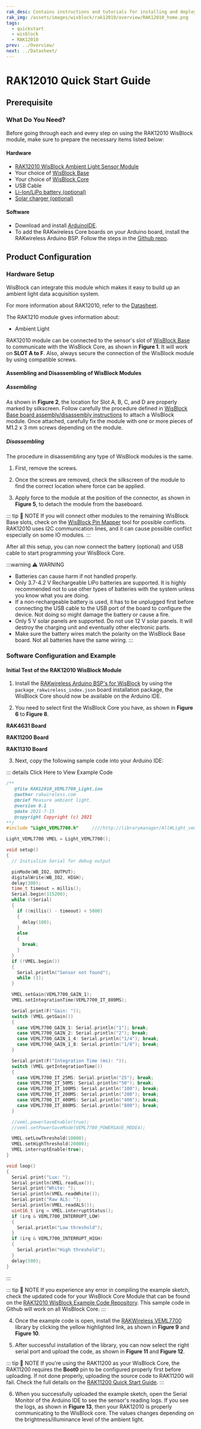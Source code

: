 ```yaml
---
rak_desc: Contains instructions and tutorials for installing and deploying your RAK12010. Instructions are written in a detailed and step-by-step manner for an easier experience in setting up your device. Aside from the hardware configuration, it also contains a software setup that includes detailed example codes that will help you get started.
rak_img: /assets/images/wisblock/rak12010/overview/RAK12010_home.png
tags:
  - quickstart
  - wisblock
  - RAK12010
prev: ../Overview/ 
next: ../Datasheet/ 
---
```


# RAK12010 Quick Start Guide

<!--
## Introduction

This guide introduces the RAK12010 WisBlock Ambient Light Sensor and how to program with it.


-->

## Prerequisite

### What Do You Need?

Before going through each and every step on using the RAK12010 WisBlock module, make sure to prepare the necessary items listed below:

#### Hardware

- [RAK12010 WisBlock Ambient Light Sensor Module](https://store.rakwireless.com/products/wisblock-ambient-light-sensor-rak12010?_pos=1&_sid=d800e7602&_ss=r)
- Your choice of [WisBlock Base](https://store.rakwireless.com/collections/wisblock-base) 
- Your choice of [WisBlock Core](https://store.rakwireless.com/collections/wisblock-core)
- USB Cable
- [Li-Ion/LiPo battery (optional)](https://store.rakwireless.com/collections/wisblock-accessory/products/battery-connector-cable)
- [Solar charger (optional)](https://store.rakwireless.com/collections/wisblock-accessory/products/solar-panel-connector-cable)

#### Software

- Download and install [ArduinoIDE](https://www.arduino.cc/en/Main/Software).
- To add the RAKwireless Core boards on your Arduino board, install the RAKwireless Arduino BSP. Follow the steps in the [Github repo](https://github.com/RAKWireless/RAKwireless-Arduino-BSP-Index).

## Product Configuration

### Hardware Setup

WisBlock can integrate this module which makes it easy to build up an ambient light data acquisition system.

For more information about RAK12010, refer to the [Datasheet](../Datasheet/).

The RAK1210 module gives information about:
- Ambient Light

RAK12010 module can be connected to the sensor's slot of [WisBlock Base](https://docs.rakwireless.com/Product-Categories/WisBlock/#wisblock-base) to communicate with the WisBlock Core, as shown in **Figure 1**. It will work on **SLOT A to F**. Also, always secure the connection of the WisBlock module by using compatible screws.

<rk-img
  src="/assets/images/wisblock/rak12010/quickstart/rak12010-assembly.png"
  width="45%"
  caption="RAK12010 connection to WisBlock Base"
/>

#### Assembling and Disassembling of WisBlock Modules

##### Assembling

As shown in **Figure 2**, the location for Slot A, B, C, and D are properly marked by silkscreen. Follow carefully the procedure defined in [WisBlock Base board assembly/disassembly instructions](https://docs.rakwireless.com/Knowledge-Hub/Learn/RAK5005-O-Baseboard-Installation-Guide/) to attach a WisBlock module. Once attached, carefully fix the module with one or more pieces of M1.2 x 3&nbsp;mm screws depending on the module.

<rk-img
  src="/assets/images/wisblock/rak12010/quickstart/mounting-mechanism.png"
  width="50%"
  caption="RAK12010 connection to WisBlock Base"
/>

##### Disassembling

The procedure in disassembling any type of WisBlock modules is the same. 

1. First, remove the screws.  

<rk-img
  src="/assets/images/wisblock/rak12010/quickstart/removing-screws.png"
  width="70%"
  caption="Removing screws from the WisBlock module"
/>

2. Once the screws are removed, check the silkscreen of the module to find the correct location where force can be applied.

<rk-img
  src="/assets/images/wisblock/rak12010/quickstart/detaching-silkscreen.png"
  width="70%"
  caption="Detaching silkscreen on the WisBlock module"
/>

3. Apply force to the module at the position of the connector, as shown in **Figure 5**, to detach the module from the baseboard.

<rk-img
  src="/assets/images/wisblock/rak12010/quickstart/detaching-module.png"
  width="70%"
  caption="Applying even forces on the proper location of a WisBlock module"
/>

::: tip 📝 NOTE
If you will connect other modules to the remaining WisBlock Base slots, check on the [WisBlock Pin Mapper](https://docs.rakwireless.com/Knowledge-Hub/Pin-Mapper/) tool for possible conflicts. RAK12010 uses I2C communication lines, and it can cause possible conflict especially on some IO modules. 
:::

After all this setup, you can now connect the battery (optional) and USB cable to start programming your WisBlock Core.

:::warning ⚠️ WARNING
- Batteries can cause harm if not handled properly.
- Only 3.7-4.2&nbsp;V Rechargeable LiPo batteries are supported. It is highly recommended not to use other types of batteries with the system unless you know what you are doing.
- If a non-rechargeable battery is used, it has to be unplugged first before connecting the USB cable to the USB port of the board to configure the device. Not doing so might damage the battery or cause a fire.
- Only 5&nbsp;V solar panels are supported. Do not use 12&nbsp;V solar panels. It will destroy the charging unit and eventually other electronic parts.
- Make sure the battery wires match the polarity on the WisBlock Base board. Not all batteries have the same wiring.
:::

### Software Configuration and Example

#### Initial Test of the RAK12010 WisBlock Module

1. Install the [RAKwireless Arduino BSP's for WisBlock](https://github.com/RAKWireless/RAKwireless-Arduino-BSP-Index) by using the `package_rakwireless_index.json` board installation package, the WisBlock Core should now be available on the Arduino IDE.

2. You need to select first the WisBlock Core you have, as shown in **Figure 6** to **Figure 8**.

**RAK4631 Board**

<rk-img
  src="/assets/images/wisblock/rak12010/quickstart/rak4631-board.png"
  width="100%"
  caption="Selecting RAK4631 as WisBlock Core"
/>

**RAK11200 Board**

<rk-img
  src="/assets/images/wisblock/rak12010/quickstart/rak11200-board.png"
  width="100%"
  caption="Selecting RAK11200 as WisBlock Core"
/>

**RAK11310 Board**

<rk-img
  src="/assets/images/wisblock/rak12010/quickstart/rak11310-board.png"
  width="100%"
  caption="Selecting RAK11310 as WisBlock Core"
/>

3. Next, copy the following sample code into your Arduino IDE: 

::: details Click Here to View Example Code
```c
/**
   @file RAK12010_VEML7700_Light.ino
   @author rakwireless.com
   @brief Measure ambient light.
   @version 0.1
   @date 2021-7-15
   @copyright Copyright (c) 2021
**/
#include "Light_VEML7700.h"     ////http://librarymanager/All#Light_veml7700

Light_VEML7700 VMEL = Light_VEML7700();

void setup()
{
  // Initialize Serial for debug output

  pinMode(WB_IO2, OUTPUT);
  digitalWrite(WB_IO2, HIGH);
  delay(300);
  time_t timeout = millis();
  Serial.begin(115200);
  while (!Serial)
  {
    if ((millis() - timeout) < 5000)
    {
      delay(100);
    }
    else
    {
      break;
    }
  }
  if (!VMEL.begin())
  {
    Serial.println("Sensor not found");
    while (1);
  }

  VMEL.setGain(VEML7700_GAIN_1);
  VMEL.setIntegrationTime(VEML7700_IT_800MS);

  Serial.print(F("Gain: "));
  switch (VMEL.getGain())
  {
    case VEML7700_GAIN_1: Serial.println("1"); break;
    case VEML7700_GAIN_2: Serial.println("2"); break;
    case VEML7700_GAIN_1_4: Serial.println("1/4"); break;
    case VEML7700_GAIN_1_8: Serial.println("1/8"); break;
  }

  Serial.print(F("Integration Time (ms): "));
  switch (VMEL.getIntegrationTime())
  {
    case VEML7700_IT_25MS: Serial.println("25"); break;
    case VEML7700_IT_50MS: Serial.println("50"); break;
    case VEML7700_IT_100MS: Serial.println("100"); break;
    case VEML7700_IT_200MS: Serial.println("200"); break;
    case VEML7700_IT_400MS: Serial.println("400"); break;
    case VEML7700_IT_800MS: Serial.println("800"); break;
  }

  //veml.powerSaveEnable(true);
  //veml.setPowerSaveMode(VEML7700_POWERSAVE_MODE4);

  VMEL.setLowThreshold(10000);
  VMEL.setHighThreshold(20000);
  VMEL.interruptEnable(true);
}

void loop()
{
  Serial.print("Lux: ");
  Serial.println(VMEL.readLux());
  Serial.print("White: ");
  Serial.println(VMEL.readWhite());
  Serial.print("Raw ALS: ");
  Serial.println(VMEL.readALS());
  uint16_t irq = VMEL.interruptStatus();
  if (irq & VEML7700_INTERRUPT_LOW)
  {
    Serial.println("Low threshold");
  }
  if (irq & VEML7700_INTERRUPT_HIGH)
  {
    Serial.println("High threshold");
  }
  delay(500);
}

```
::: 

::: tip 📝 NOTE
If you experience any error in compiling the example sketch, check the updated code for your WisBlock Core Module that can be found on the [RAK12010 WisBlock Example Code Repository](https://github.com/RAKWireless/WisBlock/tree/master/examples/common/sensors/RAK12010_VEML7700_Light). This sample code in Github will work on all WisBlock Core.
:::

4. Once the example code is open, install the [RAKWireless VEML7700](https://github.com/RAKWireless/RAK12010-VEML7700-Library) library by clicking the yellow highlighted link, as shown in **Figure 9** and **Figure 10**.

<rk-img
  src="/assets/images/wisblock/rak12010/quickstart/rak12010-lib.png"
  width="100%"
  caption="Accessing the library used for RAK12010 Module"
/>

<rk-img
  src="/assets/images/wisblock/rak12010/quickstart/rak12010-libinstall.png"
  width="70%"
  caption="Installing the compatible library for RAK12010 Module"
/>

5. After successful installation of the library, you can now select the right serial port and upload the code, as shown in **Figure 11** and **Figure 12**.

::: tip 📝 NOTE
If you're using the RAK11200 as your WisBlock Core, the RAK11200 requires the **Boot0** pin to be configured properly first before uploading. If not done properly, uploading the source code to RAK11200 will fail. Check the full details on the [RAK11200 Quick Start Guide](https://docs.rakwireless.com/Product-Categories/WisBlock/RAK11200/Quickstart/#uploading-to-wisblock).
:::

<rk-img
  src="/assets/images/wisblock/rak12010/quickstart/rak4631-selectport.png"
  width="100%"
  caption="Selecting the correct Serial Port"
/>

<rk-img
  src="/assets/images/wisblock/rak12010/quickstart/rak4631-upload.png"
  width="100%"
  caption="Uploading the RAK12010 example code"
/>

6. When you successfully uploaded the example sketch, open the Serial Monitor of the Arduino IDE to see the sensor's reading logs. If you see the logs, as shown in **Figure 13**, then your RAK12010 is properly communicating to the WisBlock core. The values changes depending on the brightness/illuminance level of the ambient light.

<rk-img
  src="/assets/images/wisblock/rak12010/quickstart/rak12010-logs.png"
  width="70%"
  caption="RAK12010 Ambient Light data logs"
/>